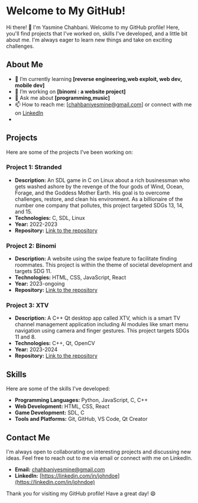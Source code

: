 # Welcome to My GitHub!


Hi there! 👋 I'm Yasmine Chahbani. Welcome to my GitHub profile! Here, you'll find projects that I've worked on, skills I've developed, and a little bit about me. I'm always eager to learn new things and take on exciting challenges.

## About Me

- 🌱 I’m currently learning **[reverse engineering,web exploit, web dev, mobile dev]**
- 🔭 I’m working on **[binomi : a website project]**
- 💬 Ask me about **[programming,music]**
- 📫 How to reach me: [chahbaniyesmine@gmail.com] or connect with me on [LinkedIn](www.linkedin.com/in/yasmine-chahbani-1aa13124b)
- 
## Projects

Here are some of the projects I've been working on:

### Project 1: Stranded
- **Description:** An SDL game in C on Linux about a rich businessman who gets washed ashore by the revenge of the four gods of Wind, Ocean, Forage, and the Goddess Mother Earth. His goal is to overcome challenges, restore, and clean his environment. As a billionaire of the number one company that pollutes, this project targeted SDGs 13, 14, and 15.
- **Technologies:** C, SDL, Linux
- **Year:** 2022-2023
- **Repository:** [Link to the repository](https://github.com/yasminechahbani/stranded)

### Project 2: Binomi
- **Description:** A website using the swipe feature to facilitate finding roommates. This project is within the theme of societal development and targets SDG 11.
- **Technologies:** HTML, CSS, JavaScript, React
- **Year:** 2023-ongoing
- **Repository:** [Link to the repository](https://github.com/yasminechahbani/binomi)

### Project 3: XTV
- **Description:** A C++ Qt desktop app called XTV, which is a smart TV channel management application including AI modules like smart menu navigation using camera and finger gestures. This project targets SDGs 11 and 8.
- **Technologies:** C++, Qt, OpenCV
- **Year:** 2023-2024
- **Repository:** [Link to the repository](https://github.com/yasminechahbani/xtv)

## Skills

Here are some of the skills I've developed:

- **Programming Languages:** Python, JavaScript, C, C++
- **Web Development:** HTML, CSS, React
- **Game Development:** SDL, C
- **Tools and Platforms:** Git, GitHub, VS Code, Qt Creator

## Contact Me

I'm always open to collaborating on interesting projects and discussing new ideas. Feel free to reach out to me via email or connect with me on LinkedIn.

- **Email:** [chahbaniyesmine@gmail.com](mailto:chahbaniyesmine@gmail.com)
- **LinkedIn:** [https://linkedin.com/in/johndoe](https://linkedin.com/in/johndoe)


Thank you for visiting my GitHub profile! Have a great day! 😄
